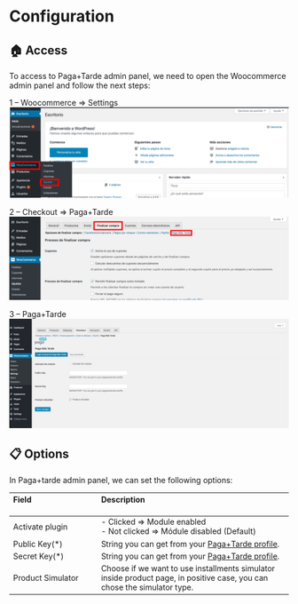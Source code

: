 # Configuration

## :house: Access

To access to Paga+Tarde admin panel, we need to open the Woocommerce admin panel and follow the next steps:

1 – Woocommerce => Settings
![Step 1](./woocommerce_configuration_1.png?raw=true "Step 1")

2 – Checkout => Paga+Tarde
![Step 2](./woocommerce_configuration_2.png?raw=true "Step 2")

3 – Paga+Tarde
![Step 3](./woocommerce_configuration_3.png?raw=true "Step 3")

## :clipboard: Options
In Paga+tarde admin panel, we can set the following options:

| Field &nbsp;&nbsp;&nbsp;&nbsp;&nbsp;&nbsp;&nbsp;&nbsp;&nbsp;&nbsp;&nbsp;&nbsp;&nbsp;&nbsp;&nbsp;&nbsp;&nbsp;&nbsp;&nbsp;&nbsp;&nbsp;&nbsp;&nbsp;&nbsp;&nbsp;&nbsp;&nbsp;&nbsp;&nbsp;&nbsp;&nbsp;&nbsp;&nbsp;&nbsp;&nbsp;| Description<br/><br/>
| :------------- |:-------------| 
| Activate plugin   | - Clicked => Module enabled<br/> - Not clicked => Módule disabled (Default)
| Public Key(*) |  String you can get from your [Paga+Tarde profile](https://bo.pagamastarde.com/shop).
| Secret Key(*) |  String you can get from your [Paga+Tarde profile](https://bo.pagamastarde.com/shop). 
| Product Simulator    |  Choose if we want to use installments simulator inside product page, in positive case, you can chose the simulator type.
